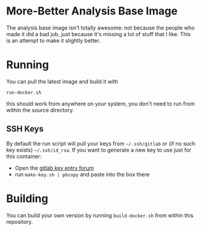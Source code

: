 More-Better Analysis Base Image
===============================

The analysis base image isn't totally awesome: not because the people who
made it did a bad job, just because it's missing a lot of stuff that I
like. This is an attempt to make it slightly better.

Running
=======

You can pull the latest image and build it with

```
run-docker.sh
```

this should work from anywhere on your system, you don't need to run
from within the source directory.

SSH Keys
--------

By default the run script will pull your keys from `~/.ssh/gitlab` or
(if no such key exists) `~/.ssh/id_rsa`. If you want to generate a new
key to use just for this container:

 - Open the [gitlab key entry forum](https://gitlab.cern.ch/profile/keys)
 - run `make-key.sh | pbcopy` and paste into the box there

Building
========

You can build your own version by running `build-docker.sh` from
within this repository.


